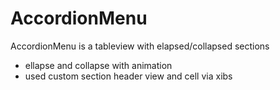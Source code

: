 # AccordionMenu
AccordionMenu is a tableview with elapsed/collapsed sections

- ellapse and collapse with animation  
- used custom section header view and cell via xibs
